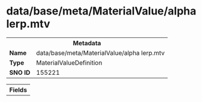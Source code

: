 <h1>data/base/meta/MaterialValue/alpha lerp.mtv</h1><table><tr><th colspan="100%">Metadata</th></tr><tr><td><b>Name</b></td><td>data/base/meta/MaterialValue/alpha lerp.mtv</td></tr><tr><td><b>Type</b></td><td>MaterialValueDefinition</td></tr><tr><td><b>SNO ID</b></td><td>155221</td></tr></table>

<table><tr><th colspan="100%">Fields</th></tr></table>

